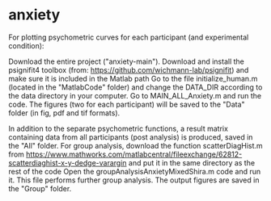# anxiety
For plotting psychometric curves for each participant (and experimental condition):

Download the entire project ("anxiety-main").
Download and install the psignifit4 toolbox (from: https://github.com/wichmann-lab/psignifit) and make sure it is included in the Matlab path
Go to the file initialize_human.m (located in the "MatlabCode" folder) and change the DATA_DIR according to the data directory in your computer.
Go to MAIN_ALL_Anxiety.m and run the code. 
The figures (two for each participant) will be saved to the "Data" folder (in fig, pdf and tif formats). 

In addition to the separate psychometric functions, a result matrix containing data from all participants (post analysis) is produced, saved in the "All" folder.
For group analysis, download the function scatterDiagHist.m from https://www.mathworks.com/matlabcentral/fileexchange/62812-scatterdiaghist-x-y-dedge-varargin and put it in the same directory as the rest of the code
Open the groupAnalysisAnxietyMixedShira.m code and run it. 
This file performs further group analysis. The output figures are saved in the "Group" folder.


